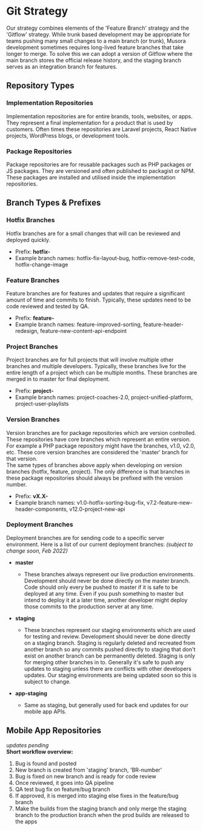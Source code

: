 # Git Strategy

Our strategy combines elements of the 'Feature Branch' strategy and the 'Gitflow' strategy. 
While trunk based development may be appropriate for teams pushing many small changes to a main branch (or trunk), 
Musora development sometimes requires long-lived feature branches that take longer to merge. 
To solve this we can adopt a version of Gitflow where the main branch stores the official release history, 
and the staging branch serves as an integration branch for features.



## Repository Types

### **Implementation Repositories**  
Implementation repositories are for entire brands, tools, websites, or apps. They represent a final implementation for a product that is
used by customers. Often times these repositories are Laravel projects, React Native projects, 
WordPress blogs, or development tools.  


### **Package Repositories**
Package repositories are for reusable packages such as PHP packages or JS packages. They are versioned and often published to 
packagist or NPM. These packages are installed and utilised inside the implementation repositories.



## Branch Types & Prefixes

### **Hotfix Branches**  
Hotfix branches are for a small changes that will can be reviewed and deployed quickly.

- Prefix: **hotfix-**
- Example branch names: hotfix-fix-layout-bug, hotfix-remove-test-code, hotfix-change-image


### **Feature Branches**  
Feature branches are for features and updates that require a significant amount of time and commits to finish. Typically, these
updates need to be code reviewed and tested by QA.

- Prefix: **feature-**
- Example branch names: feature-improved-sorting, feature-header-redesign, feature-new-content-api-endpoint


### **Project Branches**  
Project branches are for full projects that will involve multiple other branches and multiple developers.
Typically, these branches live for the entire length of a project which can be multiple months.
These branches are merged in to master for final deployment.

- Prefix: **project-**
- Example branch names: project-coaches-2.0, project-unified-platform, project-user-playlists


### **Version Branches**  
Version branches are for package repositories which are version controlled. These repositories have core branches
which represent an entire version. For example a PHP package repository might have the branches, v1.0, v2.0, etc.
These core version branches are considered the 'master' branch for that version.  
The same types of branches above apply when developing on version branches (hotfix, feature, project). 
The only difference is that branches in these package repositories should always be prefixed with the version number.

- Prefix: **vX.X-**
- Example branch names: v1.0-hotfix-sorting-bug-fix, v7.2-feature-new-header-components, v12.0-project-new-api


### **Deployment Branches**
Deployment branches are for sending code to a specific server environment. Here is a list of our current deployment branches:
_(subject to change soon, Feb 2022)_

- **master**
  - These branches always represent our live production environments. Development should never be done directly on the 
  master branch. Code should only every be pushed to master if it is safe to be deployed at any time. Even if you
  push something to master but intend to deploy it at a later time, another developer might deploy those commits to
  the production server at any time.

- **staging**
  - These branches represent our staging environments which are used for testing and review. Development should never
  be done directly on a staging branch. Staging is regularly deleted and recreated from another branch so any commits
  pushed directly to staging that don't exist on another branch can be permanently deleted. Staging is only for merging 
  other branches in to. Generally it's safe to push any updates to staging unless there are conflicts with other 
  developers updates. Our staging environments are being updated soon so this is subject to change.

- **app-staging**
    - Same as staging, but generally used for back end updates for our mobile app APIs.



## Mobile App Repositories
_updates pending_  
**Short workflow overview:** 
1. Bug is found and posted
2. New branch is created from 'staging' branch, 'BR-number'
3. Bug is fixed on new branch and is ready for code review
4. Once reviewed, it goes into QA pipeline
5. QA test bug fix on feature/bug branch
6. If approved, it is merged into staging else fixes in the feature/bug branch
7. Make the builds from the staging branch and only merge the staging branch to the production branch when the prod builds are released to the apps